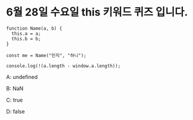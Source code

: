 # 6월 28일 수요일 this 키워드 퀴즈 입니다.

```
function Name(a, b) {
  this.a = a;
  this.b = b;
}

const me = Name("민지", "하니");

console.log(!(a.length - window.a.length));
```

A: undefined

B: NaN

C: true

D: false 
